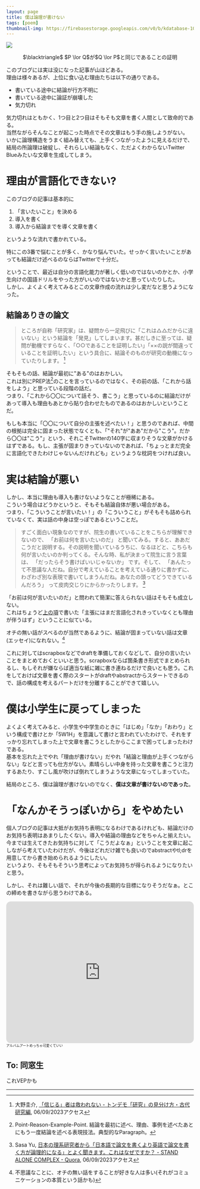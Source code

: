 ```yaml
---
layout: page
title: 僕は論理が書けない
tags: [poem]
thumbnail-img: https://firebasestorage.googleapis.com/v0/b/kdatabase-1088a.appspot.com/o/essay%2F01.png?alt=media
---
```


![](https://firebasestorage.googleapis.com/v0/b/kdatabase-1088a.appspot.com/o/essay%2F01.png?alt=media)

<div style="text-align: center;"> $\blacktriangle$ $P \lor Q$が$Q \lor P$と同じであることの証明 </div>

このブログには実は没になった記事が山ほどある。  
理由は様々あるが、上位に食い込む理由たちは以下の通りである。

- 書いている途中に結論が行方不明に
- 書いている途中に論証が崩壊した
- 気力切れ

気力切れはともかく、1つ目と2つ目はそもそも文章を書く人間として致命的である。  
当然ながらそんなことが起こった時点でその文章はもう手の施しようがない。  
いかに論理構造をうまく組み替えても、上手くつながったように見えるだけで、結局の所論理は破綻し、それらしい結論もなく、ただよくわからないTwitter Blueみたいな文章を生成してしまう。

# 理由が言語化できない?

このブログの記事は基本的に

1. 「言いたいこと」を決める
2. 導入を書く
3. 導入から結論までを導く文章を書く

というような流れで書かれている。

特にこの3番で悩むことが多く、かなり悩んでいた。せっかく言いたいことがあっても結論だけ述べるのならばTwitterで十分だ。

ということで、最近は自分の言語化能力が著しく低いのではないのかとか、小学生向けの国語ドリルをやった方がいいのではないかと思っていたりした。  
しかし、よくよく考えてみるとこの文章作成の流れは少し変だなと思うようになった。  

## 結論ありきの論文

> ところが自称「研究家」は、疑問から一足飛びに「これは△△だからに違いない」という結論を「発見」してしまいます。甚だしきに至っては、疑問が動機ですらなく、「○○であることを証明したい」「××の説が間違っていることを証明したい」という具合に、結論そのものが研究の動機になっていたりします。 [^1]

そもそもの話、結論が最初に"ある"のはおかしい。  
これは別にPREP法[^2]のことを言っているのではなく、その前の話、「これから話をしよう」と思っている段階の話だ。  
つまり、「これから〇〇について話そう、書こう」と思っているのに結論だけがあって導入も理由もあとから貼り合わせたものであるのはおかしいということだ。

もしも本当に「〇〇について自分の主張を述べたい！」と思うのであれば、中間の根拠は完全に固まった状態でなくとも、「"それ"が"ああ"だから"こう"。だから〇〇は"こう"」という、それこそTwitterの140字に収まりそうな文章がかけるはずである。もし、主張が固まりきっていないのであれば、「ちょっとまだ完全に言語化できたわけじゃないんだけれども」というような枕詞をつければ良い。

# 実は結論が悪い

しかし、本当に理由も導入も書けないようなことが極稀にある。  
こういう場合はどうかというと、そもそも結論自体が悪い場合がある。  
つまり、「こういうことが言いたい！」の「こういうこと」がそもそも詰められていなくて、実は話の中身は空っぽであるということだ。

> すごく面白い現象なのですが、院生の書いていることをこちらが理解できないので、
>「お前は何を言いたいのだ」
> と聞いてみる。すると、ああだこうだと説明する。その説明を聞いているうちに、なるほどと、こちらも何が言いたいのか判ってくる。そんな時、私が決まって院生に言う言葉は、
> 「だったらそう書けばいいじゃないか」
> です。そして、
「あんたって不思議な人だね。自分で考えていることを考えている通りに書かずに、わざわざ別な表現で書いてしまうんだね。あなたの頭ってどうできているんだろう」
> って皮肉交じりにからかったりします。 [^3]

「お前は何が言いたいのだ」と問われて簡潔に答えられない話はそもそも成立しない。  
これはちょうど[上の項](#結論ありきの論文)で書いた「主張にはまだ言語化されきっていなくとも理由が伴うはず」ということに似ている。  

オチの無い話がスベるのが当然であるように、結論が固まっていない話は文章(エッセイ)になれない。[^4]  

これに対してはscrapboxなどでdraftを準備しておくなどして、自分の言いたいことをまとめておくといいと思う。scrapboxならば箇条書き形式でまとめられるし、もしそれが嫌ならば適当な紙に雑に書き連ねるだけで良いとも思う。これをしておけば文章を書く際のスタートがdraftやabstractからスタートできるので、話の構成を考えるパートだけを分離することができて嬉しい。

# 僕は小学生に戻ってしまった

よくよく考えてみると、小学生や中学生のときに「はじめ」「なか」「おわり」という構成で書けとか「5W1H」を意識して書けと言われていたわけで、それをすっかり忘れてしまった上で文章を書こうとしたからここまで困ってしまったわけである。  
基本を忘れた上でやれ「理由が書けない」だやれ「結論と理由が上手くつながらない」などと言っても仕方がない。素晴らしい中身を持った文章を書こうと注力するあたり、すこし風が吹けば倒れてしまうような文章になってしまっていた。

結局のところ、僕は論理が書けないのでなく、**僕は文章が書けないのであった**。

# 「なんかそうっぽいから」をやめたい

個人ブログの記事は大抵がお気持ち表明になるわけであるけれども、結論だけのお気持ち表明はあまりしたくない。導入や結論の理由などをちゃんと揃えたい。  
今までは生えてきたお気持ちに対して「こうだよなぁ」ということを文章に起こしながら考えていたわけだが、今後はどれだけ雑でも良いのでabstractやtl;drを用意してから書き始められるようにしたい。  
というより、そもそもそういう思考によってお気持ちが得られるようになりたいと思う。  

しかし、それは難しい話で、それが今後の長期的な目標になりそうだなぁ。とこの締めを書きながら思うわけである。

<iframe style="border-radius:12px" src="https://open.spotify.com/embed/track/2m8zOimsjRqHliRigHShV1?utm_source=generator" width="100%" height="380" frameBorder="0" allowfullscreen="" allow="autoplay; clipboard-write; encrypted-media; fullscreen; picture-in-picture"></iframe>

<div style="font-size: xx-small">アルバムアートめっちゃ可愛くていい</div>

## To: 同窓生

これVEPかも

---

[^1]: 大野圭介, [「信じる」者は救われない - トンデモ「研究」の見分け方・古代研究編](https://www.hmt.u-toyama.ac.jp/chubun/ohno/shinjiru.htm), 06/09/2023アクセス
[^2]: Point-Reason-Example-Point. 結論を最初に述べ、理由、事例を述べたあとにもう一度結論を述べる表現技法。典型的なParagraph。
[^3]: Sasa Yu, [日本の理系研究者から「日本語で論文を書くより英語で論文を書く方が論理的になる」とよく聞きます。これはなぜですか？ - STAND ALONE COMPLEX - Quora](https://qr.ae/pyCAjP), 06/09/2023アクセス
[^4]: 不思議なことに、オチの無い話をすることが好きな人は多い(それがコミュニケーションの本質という話かも)